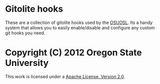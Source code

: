 # Gitolite hooks

These are a collection of gitolite hooks used by the
[OSUOSL](http://osuosl.org). Its a handy system that allows you to easily
enable/disable and configure any custom git hooks you need.

# Copyright (C) 2012 Oregon State University

This work is licensed under a [Apache License, Version
2.0](http://www.apache.org/licenses/LICENSE-2.0.html).
